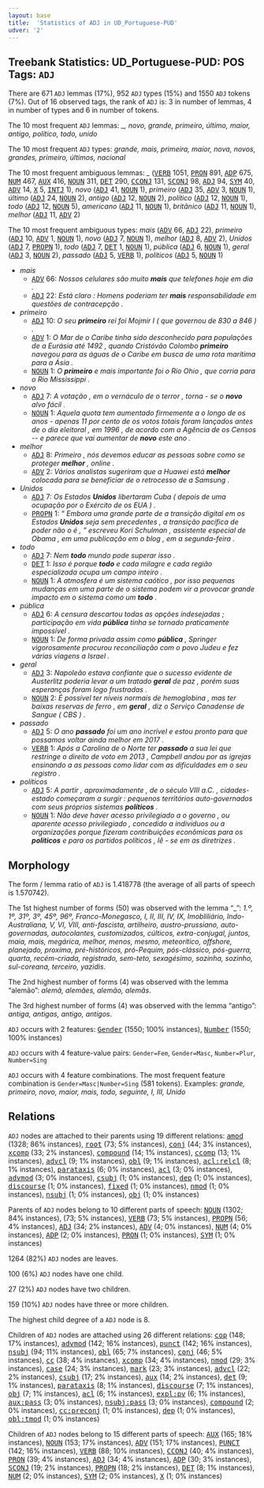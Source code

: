 ```yaml
---
layout: base
title:  'Statistics of ADJ in UD_Portuguese-PUD'
udver: '2'
---
```


## Treebank Statistics: UD_Portuguese-PUD: POS Tags: `ADJ`

There are 671 `ADJ` lemmas (17%), 952 `ADJ` types (15%) and 1550 `ADJ` tokens (7%).
Out of 16 observed tags, the rank of `ADJ` is: 3 in number of lemmas, 4 in number of types and 6 in number of tokens.

The 10 most frequent `ADJ` lemmas: <em>_, novo, grande, primeiro, último, maior, antigo, político, todo, unido</em>

The 10 most frequent `ADJ` types:  <em>grande, mais, primeira, maior, nova, novos, grandes, primeiro, últimos, nacional</em>

The 10 most frequent ambiguous lemmas: <em>_</em> (<tt><a href="pt_pud-pos-VERB.html">VERB</a></tt> 1051, <tt><a href="pt_pud-pos-PRON.html">PRON</a></tt> 891, <tt><a href="pt_pud-pos-ADP.html">ADP</a></tt> 675, <tt><a href="pt_pud-pos-NUM.html">NUM</a></tt> 467, <tt><a href="pt_pud-pos-AUX.html">AUX</a></tt> 416, <tt><a href="pt_pud-pos-NOUN.html">NOUN</a></tt> 311, <tt><a href="pt_pud-pos-DET.html">DET</a></tt> 290, <tt><a href="pt_pud-pos-CCONJ.html">CCONJ</a></tt> 131, <tt><a href="pt_pud-pos-SCONJ.html">SCONJ</a></tt> 98, <tt><a href="pt_pud-pos-ADJ.html">ADJ</a></tt> 94, <tt><a href="pt_pud-pos-SYM.html">SYM</a></tt> 40, <tt><a href="pt_pud-pos-ADV.html">ADV</a></tt> 14, <tt><a href="pt_pud-pos-X.html">X</a></tt> 5, <tt><a href="pt_pud-pos-INTJ.html">INTJ</a></tt> 1), <em>novo</em> (<tt><a href="pt_pud-pos-ADJ.html">ADJ</a></tt> 41, <tt><a href="pt_pud-pos-NOUN.html">NOUN</a></tt> 1), <em>primeiro</em> (<tt><a href="pt_pud-pos-ADJ.html">ADJ</a></tt> 35, <tt><a href="pt_pud-pos-ADV.html">ADV</a></tt> 3, <tt><a href="pt_pud-pos-NOUN.html">NOUN</a></tt> 1), <em>último</em> (<tt><a href="pt_pud-pos-ADJ.html">ADJ</a></tt> 24, <tt><a href="pt_pud-pos-NOUN.html">NOUN</a></tt> 2), <em>antigo</em> (<tt><a href="pt_pud-pos-ADJ.html">ADJ</a></tt> 12, <tt><a href="pt_pud-pos-NOUN.html">NOUN</a></tt> 2), <em>político</em> (<tt><a href="pt_pud-pos-ADJ.html">ADJ</a></tt> 12, <tt><a href="pt_pud-pos-NOUN.html">NOUN</a></tt> 1), <em>todo</em> (<tt><a href="pt_pud-pos-ADJ.html">ADJ</a></tt> 12, <tt><a href="pt_pud-pos-NOUN.html">NOUN</a></tt> 5), <em>americano</em> (<tt><a href="pt_pud-pos-ADJ.html">ADJ</a></tt> 11, <tt><a href="pt_pud-pos-NOUN.html">NOUN</a></tt> 1), <em>britânico</em> (<tt><a href="pt_pud-pos-ADJ.html">ADJ</a></tt> 11, <tt><a href="pt_pud-pos-NOUN.html">NOUN</a></tt> 1), <em>melhor</em> (<tt><a href="pt_pud-pos-ADJ.html">ADJ</a></tt> 11, <tt><a href="pt_pud-pos-ADV.html">ADV</a></tt> 2)

The 10 most frequent ambiguous types:  <em>mais</em> (<tt><a href="pt_pud-pos-ADV.html">ADV</a></tt> 66, <tt><a href="pt_pud-pos-ADJ.html">ADJ</a></tt> 22), <em>primeiro</em> (<tt><a href="pt_pud-pos-ADJ.html">ADJ</a></tt> 10, <tt><a href="pt_pud-pos-ADV.html">ADV</a></tt> 1, <tt><a href="pt_pud-pos-NOUN.html">NOUN</a></tt> 1), <em>novo</em> (<tt><a href="pt_pud-pos-ADJ.html">ADJ</a></tt> 7, <tt><a href="pt_pud-pos-NOUN.html">NOUN</a></tt> 1), <em>melhor</em> (<tt><a href="pt_pud-pos-ADJ.html">ADJ</a></tt> 8, <tt><a href="pt_pud-pos-ADV.html">ADV</a></tt> 2), <em>Unidos</em> (<tt><a href="pt_pud-pos-ADJ.html">ADJ</a></tt> 7, <tt><a href="pt_pud-pos-PROPN.html">PROPN</a></tt> 1), <em>todo</em> (<tt><a href="pt_pud-pos-ADJ.html">ADJ</a></tt> 7, <tt><a href="pt_pud-pos-DET.html">DET</a></tt> 1, <tt><a href="pt_pud-pos-NOUN.html">NOUN</a></tt> 1), <em>pública</em> (<tt><a href="pt_pud-pos-ADJ.html">ADJ</a></tt> 6, <tt><a href="pt_pud-pos-NOUN.html">NOUN</a></tt> 1), <em>geral</em> (<tt><a href="pt_pud-pos-ADJ.html">ADJ</a></tt> 3, <tt><a href="pt_pud-pos-NOUN.html">NOUN</a></tt> 2), <em>passado</em> (<tt><a href="pt_pud-pos-ADJ.html">ADJ</a></tt> 5, <tt><a href="pt_pud-pos-VERB.html">VERB</a></tt> 1), <em>políticos</em> (<tt><a href="pt_pud-pos-ADJ.html">ADJ</a></tt> 5, <tt><a href="pt_pud-pos-NOUN.html">NOUN</a></tt> 1)


* <em>mais</em>
  * <tt><a href="pt_pud-pos-ADV.html">ADV</a></tt> 66: <em>Nossos celulares são muito <b>mais</b> que telefones hoje em dia .</em>
  * <tt><a href="pt_pud-pos-ADJ.html">ADJ</a></tt> 22: <em>Está claro : Homens poderiam ter <b>mais</b> responsabilidade em questões de contracepção .</em>
* <em>primeiro</em>
  * <tt><a href="pt_pud-pos-ADJ.html">ADJ</a></tt> 10: <em>O seu <b>primeiro</b> rei foi Mojmir I ( que governou de 830 a 846 ) .</em>
  * <tt><a href="pt_pud-pos-ADV.html">ADV</a></tt> 1: <em>O Mar de o Caribe tinha sido desconhecido para populações de a Eurásia até 1492 , quando Cristóvão Colombo <b>primeiro</b> navegou para as águas de o Caribe em busca de uma rota marítima para a Ásia .</em>
  * <tt><a href="pt_pud-pos-NOUN.html">NOUN</a></tt> 1: <em>O <b>primeiro</b> e mais importante foi o Rio Ohio , que corria para o Rio Mississippi .</em>
* <em>novo</em>
  * <tt><a href="pt_pud-pos-ADJ.html">ADJ</a></tt> 7: <em>A votação , em o vernáculo de o terror , torna - se o <b>novo</b> alvo fácil .</em>
  * <tt><a href="pt_pud-pos-NOUN.html">NOUN</a></tt> 1: <em>Aquela quota tem aumentado firmemente a o longo de os anos - apenas 11 por cento de os votos totais foram lançados antes de o dia eleitoral , em 1996 , de acordo com a Agência de os Censos -- e parece que vai aumentar de <b>novo</b> este ano .</em>
* <em>melhor</em>
  * <tt><a href="pt_pud-pos-ADJ.html">ADJ</a></tt> 8: <em>Primeiro , nós devemos educar as pessoas sobre como se proteger <b>melhor</b> , online .</em>
  * <tt><a href="pt_pud-pos-ADV.html">ADV</a></tt> 2: <em>Vários analistas sugeriram que a Huawei está <b>melhor</b> colocada para se beneficiar de o retrocesso de a Samsung .</em>
* <em>Unidos</em>
  * <tt><a href="pt_pud-pos-ADJ.html">ADJ</a></tt> 7: <em>Os Estados <b>Unidos</b> libertaram Cuba ( depois de uma ocupação por o Exército de os EUA ) .</em>
  * <tt><a href="pt_pud-pos-PROPN.html">PROPN</a></tt> 1: <em>“ Embora uma grande parte de a transição digital em os Estados <b>Unidos</b> seja sem precedentes , a transição pacífica de poder não o é , ” escreveu Kori Schulman , assistente especial de Obama , em uma publicação em o blog , em a segunda-feira .</em>
* <em>todo</em>
  * <tt><a href="pt_pud-pos-ADJ.html">ADJ</a></tt> 7: <em>Nem <b>todo</b> mundo pode superar isso .</em>
  * <tt><a href="pt_pud-pos-DET.html">DET</a></tt> 1: <em>Isso é porque <b>todo</b> e cada milagre e cada região especializada ocupa um campo inteiro .</em>
  * <tt><a href="pt_pud-pos-NOUN.html">NOUN</a></tt> 1: <em>A atmosfera é um sistema caótico , por isso pequenas mudanças em uma parte de o sistema podem vir a provocar grande impacto em o sistema como um <b>todo</b> .</em>
* <em>pública</em>
  * <tt><a href="pt_pud-pos-ADJ.html">ADJ</a></tt> 6: <em>A censura descartou todas as opções indesejadas ; participação em vida <b>pública</b> tinha se tornado praticamente impossível .</em>
  * <tt><a href="pt_pud-pos-NOUN.html">NOUN</a></tt> 1: <em>De forma privada assim como <b>pública</b> , Springer vigorosamente procurou reconciliação com o povo Judeu e fez várias viagens a Israel .</em>
* <em>geral</em>
  * <tt><a href="pt_pud-pos-ADJ.html">ADJ</a></tt> 3: <em>Napoleão estava confiante que o sucesso evidente de Austerlitz poderia levar a um tratado <b>geral</b> de paz , porém suas esperanças foram logo frustradas .</em>
  * <tt><a href="pt_pud-pos-NOUN.html">NOUN</a></tt> 2: <em>É possível ter níveis normais de hemoglobina , mas ter baixas reservas de ferro , em <b>geral</b> , diz o Serviço Canadense de Sangue ( CBS ) .</em>
* <em>passado</em>
  * <tt><a href="pt_pud-pos-ADJ.html">ADJ</a></tt> 5: <em>O ano <b>passado</b> foi um ano incrível e estou pronto para que possamos voltar ainda melhor em 2017 .</em>
  * <tt><a href="pt_pud-pos-VERB.html">VERB</a></tt> 1: <em>Após a Carolina de o Norte ter <b>passado</b> a sua lei que restringe o direito de voto em 2013 , Campbell andou por as igrejas ensinando a as pessoas como lidar com as dificuldades em o seu registro .</em>
* <em>políticos</em>
  * <tt><a href="pt_pud-pos-ADJ.html">ADJ</a></tt> 5: <em>A partir , aproximadamente , de o século VIII a.C. , cidades-estado começaram a surgir : pequenos territórios auto-governados com seus próprios sistemas <b>políticos</b> .</em>
  * <tt><a href="pt_pud-pos-NOUN.html">NOUN</a></tt> 1: <em>Não deve haver acesso privilegiado a o governo , ou aparente acesso privilegiado , concedido a indivíduos ou a organizações porque fizeram contribuições econômicas para os <b>políticos</b> e para os partidos políticos , lê - se em as diretrizes .</em>

## Morphology

The form / lemma ratio of `ADJ` is 1.418778 (the average of all parts of speech is 1.570742).

The 1st highest number of forms (50) was observed with the lemma “_”: <em>1.º, 1º, 31º, 3º, 45º, 96º, Franco-Monegasco, I, II, III, IV, IX, Imobliliário, Indo-Australiana, V, VI, VIII, anti-fascista, artilheiro, austro-prussiano, auto-governadas, autocolantes, customizados, cúlticos, extra-conjugal, juntos, maia, mais, megárica, melhor, menos, mesmo, meteorítico, offshore, planejado, proxima, pré-históricos, pró-Pequim, pós-clássico, pós-guerra, quarta, recém-criada, registrado, sem-teto, sexagésimo, sozinha, sozinho, sul-coreana, terceiro, yazidis</em>.

The 2nd highest number of forms (4) was observed with the lemma “alemão”: <em>alemã, alemães, alemão, alemãs</em>.

The 3rd highest number of forms (4) was observed with the lemma “antigo”: <em>antiga, antigas, antigo, antigos</em>.

`ADJ` occurs with 2 features: <tt><a href="pt_pud-feat-Gender.html">Gender</a></tt> (1550; 100% instances), <tt><a href="pt_pud-feat-Number.html">Number</a></tt> (1550; 100% instances)

`ADJ` occurs with 4 feature-value pairs: `Gender=Fem`, `Gender=Masc`, `Number=Plur`, `Number=Sing`

`ADJ` occurs with 4 feature combinations.
The most frequent feature combination is `Gender=Masc|Number=Sing` (581 tokens).
Examples: <em>grande, primeiro, novo, maior, mais, todo, seguinte, I, III, Unido</em>


## Relations

`ADJ` nodes are attached to their parents using 19 different relations: <tt><a href="pt_pud-dep-amod.html">amod</a></tt> (1328; 86% instances), <tt><a href="pt_pud-dep-root.html">root</a></tt> (73; 5% instances), <tt><a href="pt_pud-dep-conj.html">conj</a></tt> (44; 3% instances), <tt><a href="pt_pud-dep-xcomp.html">xcomp</a></tt> (33; 2% instances), <tt><a href="pt_pud-dep-compound.html">compound</a></tt> (14; 1% instances), <tt><a href="pt_pud-dep-ccomp.html">ccomp</a></tt> (13; 1% instances), <tt><a href="pt_pud-dep-advcl.html">advcl</a></tt> (9; 1% instances), <tt><a href="pt_pud-dep-obl.html">obl</a></tt> (9; 1% instances), <tt><a href="pt_pud-dep-acl-relcl.html">acl:relcl</a></tt> (8; 1% instances), <tt><a href="pt_pud-dep-parataxis.html">parataxis</a></tt> (6; 0% instances), <tt><a href="pt_pud-dep-acl.html">acl</a></tt> (3; 0% instances), <tt><a href="pt_pud-dep-advmod.html">advmod</a></tt> (3; 0% instances), <tt><a href="pt_pud-dep-csubj.html">csubj</a></tt> (1; 0% instances), <tt><a href="pt_pud-dep-dep.html">dep</a></tt> (1; 0% instances), <tt><a href="pt_pud-dep-discourse.html">discourse</a></tt> (1; 0% instances), <tt><a href="pt_pud-dep-fixed.html">fixed</a></tt> (1; 0% instances), <tt><a href="pt_pud-dep-nmod.html">nmod</a></tt> (1; 0% instances), <tt><a href="pt_pud-dep-nsubj.html">nsubj</a></tt> (1; 0% instances), <tt><a href="pt_pud-dep-obj.html">obj</a></tt> (1; 0% instances)

Parents of `ADJ` nodes belong to 10 different parts of speech: <tt><a href="pt_pud-pos-NOUN.html">NOUN</a></tt> (1302; 84% instances),  (73; 5% instances), <tt><a href="pt_pud-pos-VERB.html">VERB</a></tt> (73; 5% instances), <tt><a href="pt_pud-pos-PROPN.html">PROPN</a></tt> (56; 4% instances), <tt><a href="pt_pud-pos-ADJ.html">ADJ</a></tt> (34; 2% instances), <tt><a href="pt_pud-pos-ADV.html">ADV</a></tt> (4; 0% instances), <tt><a href="pt_pud-pos-NUM.html">NUM</a></tt> (4; 0% instances), <tt><a href="pt_pud-pos-ADP.html">ADP</a></tt> (2; 0% instances), <tt><a href="pt_pud-pos-PRON.html">PRON</a></tt> (1; 0% instances), <tt><a href="pt_pud-pos-SYM.html">SYM</a></tt> (1; 0% instances)

1264 (82%) `ADJ` nodes are leaves.

100 (6%) `ADJ` nodes have one child.

27 (2%) `ADJ` nodes have two children.

159 (10%) `ADJ` nodes have three or more children.

The highest child degree of a `ADJ` node is 8.

Children of `ADJ` nodes are attached using 26 different relations: <tt><a href="pt_pud-dep-cop.html">cop</a></tt> (148; 17% instances), <tt><a href="pt_pud-dep-advmod.html">advmod</a></tt> (142; 16% instances), <tt><a href="pt_pud-dep-punct.html">punct</a></tt> (142; 16% instances), <tt><a href="pt_pud-dep-nsubj.html">nsubj</a></tt> (94; 11% instances), <tt><a href="pt_pud-dep-obl.html">obl</a></tt> (65; 7% instances), <tt><a href="pt_pud-dep-conj.html">conj</a></tt> (46; 5% instances), <tt><a href="pt_pud-dep-cc.html">cc</a></tt> (38; 4% instances), <tt><a href="pt_pud-dep-xcomp.html">xcomp</a></tt> (34; 4% instances), <tt><a href="pt_pud-dep-nmod.html">nmod</a></tt> (29; 3% instances), <tt><a href="pt_pud-dep-case.html">case</a></tt> (24; 3% instances), <tt><a href="pt_pud-dep-mark.html">mark</a></tt> (23; 3% instances), <tt><a href="pt_pud-dep-advcl.html">advcl</a></tt> (22; 2% instances), <tt><a href="pt_pud-dep-csubj.html">csubj</a></tt> (17; 2% instances), <tt><a href="pt_pud-dep-aux.html">aux</a></tt> (14; 2% instances), <tt><a href="pt_pud-dep-det.html">det</a></tt> (9; 1% instances), <tt><a href="pt_pud-dep-parataxis.html">parataxis</a></tt> (8; 1% instances), <tt><a href="pt_pud-dep-discourse.html">discourse</a></tt> (7; 1% instances), <tt><a href="pt_pud-dep-obj.html">obj</a></tt> (7; 1% instances), <tt><a href="pt_pud-dep-acl.html">acl</a></tt> (6; 1% instances), <tt><a href="pt_pud-dep-expl-pv.html">expl:pv</a></tt> (6; 1% instances), <tt><a href="pt_pud-dep-aux-pass.html">aux:pass</a></tt> (3; 0% instances), <tt><a href="pt_pud-dep-nsubj-pass.html">nsubj:pass</a></tt> (3; 0% instances), <tt><a href="pt_pud-dep-compound.html">compound</a></tt> (2; 0% instances), <tt><a href="pt_pud-dep-cc-preconj.html">cc:preconj</a></tt> (1; 0% instances), <tt><a href="pt_pud-dep-dep.html">dep</a></tt> (1; 0% instances), <tt><a href="pt_pud-dep-obl-tmod.html">obl:tmod</a></tt> (1; 0% instances)

Children of `ADJ` nodes belong to 15 different parts of speech: <tt><a href="pt_pud-pos-AUX.html">AUX</a></tt> (165; 18% instances), <tt><a href="pt_pud-pos-NOUN.html">NOUN</a></tt> (153; 17% instances), <tt><a href="pt_pud-pos-ADV.html">ADV</a></tt> (151; 17% instances), <tt><a href="pt_pud-pos-PUNCT.html">PUNCT</a></tt> (142; 16% instances), <tt><a href="pt_pud-pos-VERB.html">VERB</a></tt> (88; 10% instances), <tt><a href="pt_pud-pos-CCONJ.html">CCONJ</a></tt> (40; 4% instances), <tt><a href="pt_pud-pos-PRON.html">PRON</a></tt> (39; 4% instances), <tt><a href="pt_pud-pos-ADJ.html">ADJ</a></tt> (34; 4% instances), <tt><a href="pt_pud-pos-ADP.html">ADP</a></tt> (30; 3% instances), <tt><a href="pt_pud-pos-SCONJ.html">SCONJ</a></tt> (19; 2% instances), <tt><a href="pt_pud-pos-PROPN.html">PROPN</a></tt> (18; 2% instances), <tt><a href="pt_pud-pos-DET.html">DET</a></tt> (8; 1% instances), <tt><a href="pt_pud-pos-NUM.html">NUM</a></tt> (2; 0% instances), <tt><a href="pt_pud-pos-SYM.html">SYM</a></tt> (2; 0% instances), <tt><a href="pt_pud-pos-X.html">X</a></tt> (1; 0% instances)

